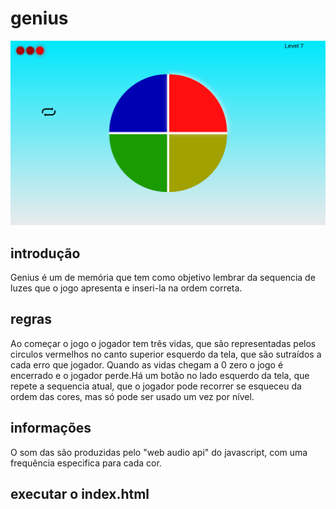 # genius

<img src="asset/screenshot/screenshot.png">

## introdução

  Genius é um de memória que tem como objetivo lembrar da sequencia
  de luzes que o jogo apresenta e inseri-la na ordem correta.

## regras
  Ao começar o jogo o jogador tem três vidas, que são representadas
  pelos circulos vermelhos no canto superior esquerdo da tela, que são
  sutraídos a cada erro que jogador. Quando as vidas chegam a 0 zero o jogo é
  encerrado e o jogador perde.Há um botão no lado esquerdo da tela, que repete a sequencia atual,
  que o jogador pode recorrer se esqueceu da ordem das cores, mas só
  pode ser usado um vez por nível.

## informações
  O som das são produzidas pelo "web audio api"
  do javascript, com uma frequência especifica para cada cor.

## executar o index.html